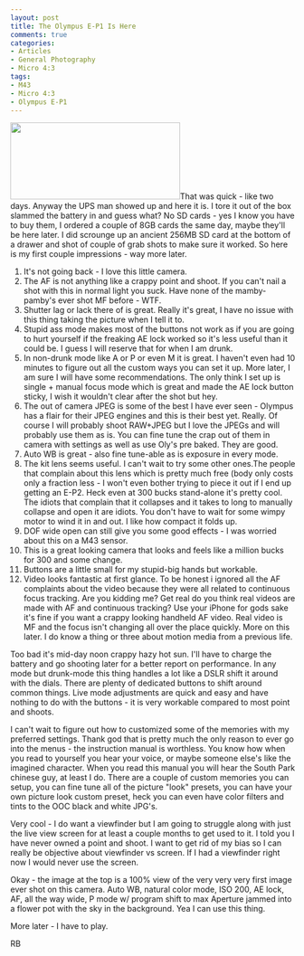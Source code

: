```yaml
---
layout: post
title: The Olympus E-P1 Is Here
comments: true
categories:
- Articles
- General Photography
- Micro 4:3
tags:
- M43
- Micro 4:3
- Olympus E-P1
---
```

<a rel="prettyPhoto" href="http://photo.rwboyer.com/wp-content/uploads/2010/08/P8310023-880.jpg"><img class="alignleft size-medium wp-image-2286" title="OLYMPUS DIGITAL CAMERA" src="http://photo.rwboyer.com/wp-content/uploads/2010/08/P8310023-880-300x136.jpg" alt="" width="300" height="136" /></a>That was quick - like two days. Anyway the UPS man showed up and here it is. I tore it out of the box slammed the battery in and guess what? No SD cards - yes I know you have to buy them, I ordered a couple of 8GB cards the same day, maybe they'll be here later. I did scrounge up an ancient 256MB SD card at the bottom of a drawer and shot of couple of grab shots to make sure it worked. So here is my first couple impressions - way more later.
<ol>
	<li>It's not going back - I love this little camera.</li>
	<li>The AF is not anything like a crappy point and shoot. If you can't nail a shot with this in normal light you suck. Have none of the mamby-pamby's ever shot MF before - WTF.</li>
	<li>Shutter lag or lack there of is great. Really it's great, I have no issue with this thing taking the picture when I tell it to.</li>
	<li>Stupid ass mode makes most of the buttons not work as if you are going to hurt yourself if the freaking AE lock worked so it's less useful than it could be. I guess I will reserve that for when I am drunk.</li>
	<li>In non-drunk mode like A or P or even M it is great. I haven't even had 10 minutes to figure out all the custom ways you can set it up. More later, I am sure I will have some recommendations. The only think I set up is single + manual focus mode which is great and made the AE lock button sticky, I wish it wouldn't clear after the shot but hey.</li>
	<li>The out of camera JPEG is some of the best I have ever seen - Olympus has a flair for their JPEG engines and this is their best yet. Really. Of course I will probably shoot RAW+JPEG but I love the JPEGs and will probably use them as is. You can fine tune the crap out of them in camera with settings as well as use Oly's pre baked. They are good.</li>
	<li>Auto WB is great - also fine tune-able as is exposure in every mode.</li>
	<li>The kit lens seems useful. I can't wait to try some other ones.The people that complain about this lens which is pretty much free (body only costs only a fraction less - I won't even bother trying to piece it out if I end up getting an E-P2. Heck even at 300 bucks stand-alone it's pretty cool. The idiots that complain that it collapses and it takes to long to manually collapse and open it are idiots. You don't have to wait for some wimpy motor to wind it in and out. I like how compact it folds up.</li>
	<li>DOF wide open can still give you some good effects - I was worried about this on a M43 sensor.</li>
	<li>This is a great looking camera that looks and feels like a million bucks for 300 and some change.</li>
	<li>Buttons are a little small for my stupid-big hands but workable.</li>
	<li>Video looks fantastic at first glance. To be honest i ignored all the AF complaints about the video because they were all related to continuous focus tracking. Are you kidding me? Get real do you think real videos are made with AF and continuous tracking? Use your iPhone for gods sake it's fine if you want a crappy looking handheld AF video. Real video is MF and the focus isn't changing all over the place quickly. More on this later. I do know a thing or three about motion media from a previous life.</li>
</ol>
Too bad it's mid-day noon crappy hazy hot sun. I'll have to charge the battery and go shooting later for a better report on performance. In any mode but drunk-mode this thing handles a lot like a DSLR shift it around with the dials. There are plenty of dedicated buttons to shift around common things. Live mode adjustments are quick and easy and have nothing to do with the buttons - it is very workable compared to most point and shoots.

I can't wait to figure out how to customized some of the memories with my preferred settings. Thank god that is pretty much the only reason to ever go into the menus - the instruction manual is worthless. You know how when you read to yourself you hear your voice, or maybe someone else's like the imagined character. When you read this manual you will hear the South Park chinese guy, at least I do. There are a couple of custom memories you can setup, you can fine tune all of the picture "look" presets, you can have your own picture look custom preset, heck you can even have color filters and tints to the OOC black and white JPG's.

Very cool - I do want a viewfinder but I am going to struggle along with just the live view screen for at least a couple months to get used to it. I told you I have never owned a point and shoot. I want to get rid of my bias so I can really be objective about viewfinder vs screen. If I had a viewfinder right now I would never use the screen.

Okay - the image at the top is a 100% view of the very very very first image ever shot on this camera. Auto WB, natural color mode, ISO 200, AE lock, AF, all the way wide, P mode w/ program shift to max Aperture jammed into a flower pot with the sky in the background. Yea I can use this thing.

More later - I have to play.

RB